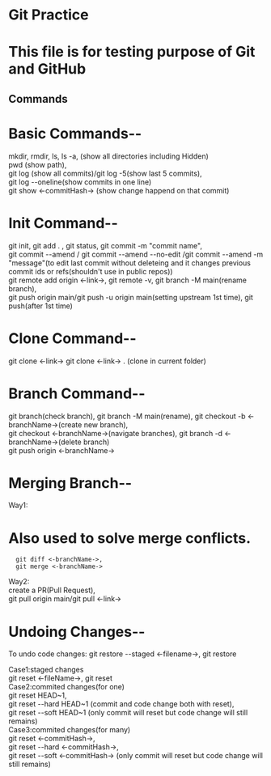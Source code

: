 # Git Practice
# This file is for testing purpose of Git and GitHub

## Commands

# Basic Commands--<br>

mkdir,
rmdir,
ls,
ls -a, (show all directories including Hidden)  
 pwd (show path),<br>
git log (show all commits)/git log -5(show last 5 commits),<br>
git log --oneline(show commits in one line)<br>
git show <-commitHash-> (show change happend on that commit)

# Init Command--<br>

git init, git add . , git status, git commit -m "commit name",<br>
git commit --amend / git commit --amend --no-edit /git commit --amend -m "message"(to edit last commit without deleteing and it changes previous commit ids or refs(shouldn't use in public repos))<br>
git remote add origin <-link->, git remote -v, git branch -M main(rename branch), <br>
git push origin main/git push -u origin main(setting upstream 1st time), git push(after 1st time) <br>

# Clone Command--<br>

git clone <-link->
git clone <-link-> . (clone in current folder)

# Branch Command--<br>

git branch(check branch), git branch -M main(rename), git checkout -b <-branchName->(create new branch),<br>
git checkout <-branchName->(navigate branches), git branch -d <-branchName->(delete branch)<br>
git push origin <-branchName->

# Merging Branch--<br>

Way1:<br>

# Also used to solve merge conflicts.

      git diff <-branchName->,
      git merge <-branchName->

Way2:<br>
create a PR(Pull Request),<br>
git pull origin main/git pull <-link->

# Undoing Changes--<br>

To undo code changes:
git restore --staged <-filename->, git restore<br>

Case1:staged changes <br>
git reset <-fileName->,
git reset
<br>
Case2:commited changes(for one)<br>
git reset HEAD~1,<br>
git reset --hard HEAD~1 (commit and code change both with reset),<br>
git reset --soft HEAD~1 (only commit will reset but code change will still remains)
<br>
Case3:commited changes(for many)<br>
git reset <-commitHash->,<br>
git reset --hard <-commitHash->, <br>
git reset --soft <-commitHash-> (only commit will reset but code change will still remains)
